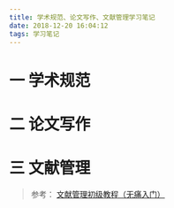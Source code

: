 ```yaml
---
title: 学术规范、论文写作、文献管理学习笔记
date: 2018-12-20 16:04:12
tags: 学习笔记
---
```

# 一 学术规范

# 二 论文写作

# 三 文献管理
> 参考：
[文献管理初级教程（无痛入门）](https://sspai.com/post/48363)